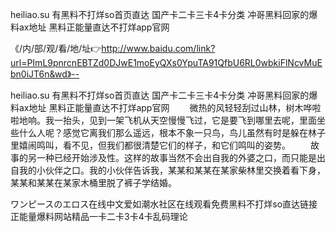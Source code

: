 heiliao.su 有黑料不打烊so首页直达
国产卡二卡三卡4卡分类
冲哥黑料回家的爆料ax地址
黑料正能量直达不打烊app官网


《/内/部/观/看/地/址👉http://www.baidu.com/link?url=PImL9pnrcnEBTZd0DJwE1moEyQXs0YpuTA91QfbU6RL0wbkiFlNcvMuEbn0iJT6n&wd》--

heiliao.su 有黑料不打烊so首页直达
国产卡二卡三卡4卡分类
冲哥黑料回家的爆料ax地址
黑料正能量直达不打烊app官网
　　微热的风轻轻刮过山林，树木哗啦啦地响。我一抬头，见到一架飞机从天空慢慢飞过，它是要飞到哪里去呢，里面坐些什么人呢？感觉它离我们那么遥远，根本不象一只鸟，鸟儿虽然有时是躲在林子里嬉闹鸣叫，看不见，但我们都很清楚它们的样子，和它们鸣叫的姿势。
　　故事的另一种已经开始涉及性。这样的故事当然不会出自我的外婆之口，而只能是出自我的小伙伴之口。我的小伙伴告诉我，某某和某某在某家柴林里交换着看下身，某某和某某在某家木桶里脱了裤子学结婚。





ワンピースのエロス在线中文爱如潮水社区在线观看免费黑料不打烊so直达链接正能量爆料网站精品一卡二卡3卡4卡乱码理论
